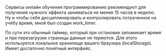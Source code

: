 Сервисы онлайн обучения программированию рекомендуют для получения нужного эффекта заниматься не менее 15 часов в неделю. Ну и чтобы себя дисциплинировать и контролировать потраченное на учёбу время, мной был создан work_timer.

По сути это обычный таймер, который при остановке запоминает время и при перезагрузке страницы данные не теряются. Для этого используется локальное хранилище вашего браузера (localStorage). Имеет достаточно понятный интерфейс.
